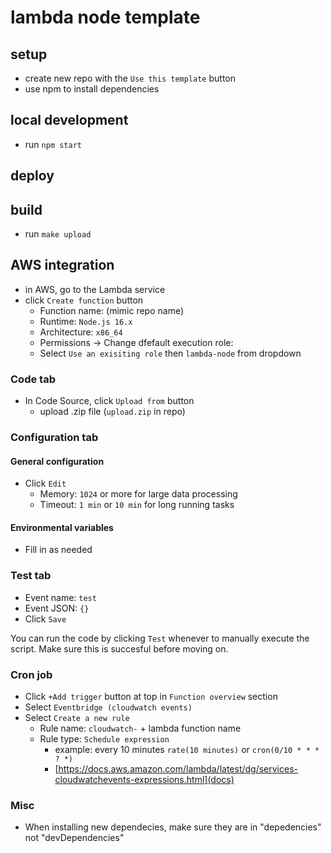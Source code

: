 # lambda node template

## setup
* create new repo with the `Use this template` button
* use npm to install dependencies

## local development
* run `npm start` 

## deploy

## build
- run `make upload`

## AWS integration
- in AWS, go to the Lambda service
- click `Create function` button
	- Function name: (mimic repo name)
	- Runtime: `Node.js 16.x`
	- Architecture: `x86_64`
	- Permissions -> Change dfefault execution role:
	- Select `Use an exisiting role` then `lambda-node` from dropdown

### Code tab
- In Code Source, click `Upload from` button
	- upload .zip file (`upload.zip` in repo)

### Configuration tab 
#### General configuration
- Click `Edit`
	- Memory: `1024` or more for large data processing
	- Timeout: `1 min` or `10 min` for long running tasks
#### Environmental variables
- Fill in as needed

### Test tab
- Event name: `test`
- Event JSON: `{}`
- Click `Save`

You can run the code by clicking `Test` whenever to manually execute the script. Make sure this is succesful before moving on.

### Cron job
- Click `+Add trigger` button at top in `Function overview` section
- Select `Eventbridge (cloudwatch events)`
- Select `Create a new rule`
	- Rule name: `cloudwatch-` + lambda function name
	- Rule type: `Schedule expression`
		- example: every 10 minutes `rate(10 minutes)` or `cron(0/10 * * * ? *)`
		- [https://docs.aws.amazon.com/lambda/latest/dg/services-cloudwatchevents-expressions.html](docs)

### Misc
* When installing new dependecies, make sure they are in "depedencies" not "devDependencies"